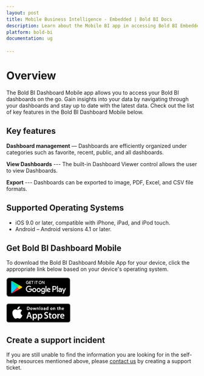 ```yaml
---
layout: post
title: Mobile Business Intelligence - Embedded | Bold BI Docs
description: Learn about the Mobile BI app in accessing Bold BI Embedded dashboards and its key features. Get insights into your data and stay up to date with latest data.
platform: bold-bi
documentation: ug

---
```


# Overview

The Bold BI Dashboard Mobile app allows you to access your Bold BI dashboards on the go. Gain insights into your data by navigating through your dashboards and stay up to date with the latest data. Check out the list of key features in the Bold BI Dashboard Mobile below.

## Key features

**Dashboard management** — Dashboards are efficiently organized under categories such as favorite, recent, public, and all dashboards.

**View Dashboards** --- The built-in Dashboard Viewer control allows the user to view Dashboards.

**Export** --- Dashboards can be exported to image, PDF, Excel, and CSV file formats.

## Supported Operating Systems

* iOS 9.0 or later, compatible with iPhone, iPad, and iPod touch.
* Android – Android versions 4.1 or later.

## Get Bold BI Dashboard Mobile

To download the Bold BI Dashboard Mobile App for your device, click the appropriate link below based on your device's operating system.

[![Google Play](/static/assets/accessing-through-mobile-app/images/google_play.png)](https://play.google.com/store/apps/details?id=com.boldbi.dashboard)

[![iOS AppStore](/static/assets/accessing-through-mobile-app/images/ios-App-Store-Icon.png)](https://apps.apple.com/us/app/bold-bi-dashboard/id1455831143)

## Create a support incident
If you are still unable to find the information you are looking for in the self-help resources mentioned above, please <a href="https://www.boldbi.com/support" target="_blank">contact us</a> by creating a support ticket.